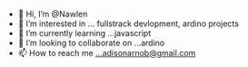 - 👋 Hi, I’m @Nawlen
- 👀 I’m interested in ... fullstrack devlopment, ardino projects
- 🌱 I’m currently learning ...javascript
- 💞️ I’m looking to collaborate on ...ardino 
- 📫 How to reach me ...adisonarnob@gmail.com

<!---
Nawlen/Nawlen is a ✨ special ✨ repository because its `README.md` (this file) appears on your GitHub profile.
You can click the Preview link to take a look at your changes.
--->
